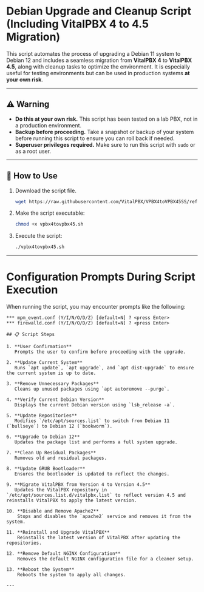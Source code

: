 # Debian Upgrade and Cleanup Script (Including VitalPBX 4 to 4.5 Migration)

This script automates the process of upgrading a Debian 11 system to Debian 12 and includes a seamless migration from **VitalPBX 4** to **VitalPBX 4.5**, along with cleanup tasks to optimize the environment. It is especially useful for testing environments but can be used in production systems **at your own risk**.

---

## ⚠️ Warning
- **Do this at your own risk.** This script has been tested on a lab PBX, not in a production environment.
- **Backup before proceeding.** Take a snapshot or backup of your system before running this script to ensure you can roll back if needed.
- **Superuser privileges required.** Make sure to run this script with `sudo` or as a root user.

---
## 🚀 How to Use

1. Download the script file.
   ```bash
   wget https://raw.githubusercontent.com/VitalPBX/VPBX4toVPBX45SS/refs/heads/main/vpbx4tovpbx45.sh
2. Make the script executable:
   ```bash
   chmod +x vpbx4tovpbx45.sh
3. Execute the script:
   ```bash
   ./vpbx4tovpbx45.sh
---
# Configuration Prompts During Script Execution

When running the script, you may encounter prompts like the following:
```text
*** mpm_event.conf (Y/I/N/O/D/Z) [default=N] ? <press Enter>
*** firewalld.conf (Y/I/N/O/D/Z) [default=N] ? <press Enter>

## 📋 Script Steps

1. **User Confirmation**  
   Prompts the user to confirm before proceeding with the upgrade.

2. **Update Current System**  
   Runs `apt update`, `apt upgrade`, and `apt dist-upgrade` to ensure the current system is up to date.

3. **Remove Unnecessary Packages**  
   Cleans up unused packages using `apt autoremove --purge`.

4. **Verify Current Debian Version**  
   Displays the current Debian version using `lsb_release -a`.

5. **Update Repositories**  
   Modifies `/etc/apt/sources.list` to switch from Debian 11 (`bullseye`) to Debian 12 (`bookworm`).

6. **Upgrade to Debian 12**  
   Updates the package list and performs a full system upgrade.

7. **Clean Up Residual Packages**  
   Removes old and residual packages.

8. **Update GRUB Bootloader**  
   Ensures the bootloader is updated to reflect the changes.

9. **Migrate VitalPBX from Version 4 to Version 4.5**  
   Updates the VitalPBX repository in `/etc/apt/sources.list.d/vitalpbx.list` to reflect version 4.5 and reinstalls VitalPBX to apply the latest version.

10. **Disable and Remove Apache2**  
    Stops and disables the `apache2` service and removes it from the system.

11. **Reinstall and Upgrade VitalPBX**  
    Reinstalls the latest version of VitalPBX after updating the repositories.

12. **Remove Default NGINX Configuration**  
    Removes the default NGINX configuration file for a cleaner setup.

13. **Reboot the System**  
    Reboots the system to apply all changes.

---
